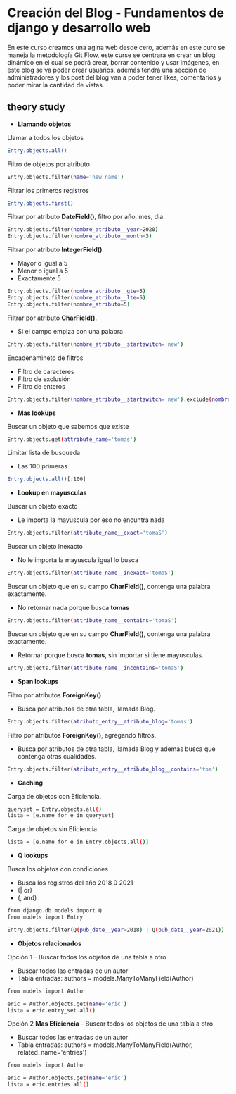 # Creación del Blog - Fundamentos de django y desarrollo web

En este curso creamos una agina web desde cero, además en este curo se maneja la metodología Git Flow, este curse se centrara en crear un blog dinámico en el cual se podrá crear, borrar contenido y usar imágenes, en este blog se va poder crear usuarios, además tendrá una sección de administradores y los post del blog van a poder tener likes, comentarios y poder mirar la cantidad de vistas. 

## theory study

* **Llamando objetos**

Llamar a todos los objetos
```sh
Entry.objects.all()
```
Filtro de objetos por atributo
```sh
Entry.objects.filter(name='new name')
```
Filtrar los primeros registros
```sh
Entry.objects.first()
```
Filtrar por atributo **DateField()**, filtro por año, mes, dia.
```sh
Entry.objects.filter(nombre_atributo__year=2020)
Entry.objects.filter(nombre_atributo__month=3)
```
Filtrar por atributo **IntegerField()**.
* Mayor o igual a 5
* Menor o igual a 5
* Exactamente 5
```sh
Entry.objects.filter(nombre_atributo__gte=5)
Entry.objects.filter(nombre_atributo__lte=5)
Entry.objects.filter(nombre_atributo=5)
```
Filtrar por atributo **CharField()**.
* Si el campo empiza con una palabra
```sh
Entry.objects.filter(nombre_atributo__startswitch='new')
```
Encadenamineto de filtros
* Filtro de caracteres
* Filtro de exclusión
* Filtro de enteros
```sh
Entry.objects.filter(nombre_atributo__startswitch='new').exclude(nombre_atributo__year=2020).filter(nombre_atributo=7)
```

* **Mas lookups**

Buscar un objeto que sabemos que existe
```sh
Entry.objects.get(attribute_name='tomas')
```
Limitar lista de busqueda
* Las 100 primeras
```sh
Entry.objects.all()[:100]
```

* **Lookup en mayusculas**

Buscar un objeto exacto
* Le importa la mayuscula por eso no encuntra nada
```sh
Entry.objects.filter(attribute_name__exact='tomaS')
```
Buscar un objeto inexacto
* No le importa la mayuscula igual lo busca
```sh
Entry.objects.filter(attribute_name__inexact='tomaS')
```
Buscar un objeto que en su campo **CharField()**, contenga una palabra exactamente.
* No retornar nada porque busca **tomas**
```sh
Entry.objects.filter(attribute_name__contains='tomaS')
```
Buscar un objeto que en su campo **CharField()**, contenga una palabra exactamente.
* Retornar porque busca **tomas**, sin importar si tiene mayusculas.
```sh
Entry.objects.filter(attribute_name__incontains='tomaS')
```

* **Span lookups**

Filtro por atributos **ForeignKey()**
* Busca por atributos de otra tabla, llamada Blog.
```sh
Entry.objects.filter(atributo_entry__atributo_blog='tomas')
```
Filtro por atributos **ForeignKey()**, agregando filtros.
* Busca por atributos de otra tabla, llamada Blog y ademas busca que contenga otras cualidades.
```sh
Entry.objects.filter(atributo_entry__atributo_blog__contains='tom')
```

* **Caching**

Carga de objetos con Eficiencia.
```sh
queryset = Entry.objects.all()
lista = [e.name for e in queryset]
```

Carga de objetos sin Eficiencia.
```sh
lista = [e.name for e in Entry.objects.all()]
```

* **Q lookups**

Busca los objetos con condiciones
* Busca los registros del año 2018 0 2021
* (| or)
* (, and)
```sh
from django.db.models import Q
from models import Entry

Entry.objects.filter(Q(pub_date__year=2018) | Q(pub_date__year=2021))
```

* **Objetos relacionados**

Opción 1 - Buscar todos los objetos de una tabla a otro
* Buscar todos las entradas de un autor
* Tabla entradas: authors = models.ManyToManyField(Author)
```sh
from models import Author

eric = Author.objects.get(name='eric')
lista = eric.entry_set.all()
```

Opción 2 **Mas Eficiencia** - Buscar todos los objetos de una tabla a otro
* Buscar todos las entradas de un autor
* Tabla entradas: authors = models.ManyToManyField(Author, related_name='entries')
```sh
from models import Author

eric = Author.objects.get(name='eric')
lista = eric.entries.all()
```
